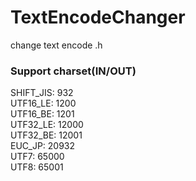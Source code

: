 # TextEncodeChanger
change text encode .h

### Support charset(IN/OUT)
SHIFT_JIS: 932<br>
UTF16_LE:  1200<br>
UTF16_BE:  1201<br>
UTF32_LE:  12000<br>
UTF32_BE:  12001<br>
EUC_JP:    20932<br>
UTF7:      65000<br>
UTF8:      65001<br>
